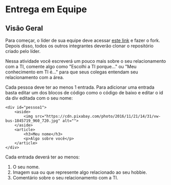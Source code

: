 # Entrega em Equipe

## Visão Geral

Para começar, o líder de sua equipe deve acessar [este link](https://gitlab.com/kenzie-academy-brasil/se/fe/gitlab-group-assessment-basic) e fazer o fork. Depois disso, todos os outros integrantes deverão clonar o repositório criado pelo líder.

Nessa atividade você escreverá um pouco mais sobre o seu relacionamento com a TI, comente algo como "Escolhi a TI porque..." ou "Meu conhecimento em TI é..." para que seus colegas entendam seu relacionamento com a área.

Cada pessoa deve ter ao menos 1 entrada. Para adicionar uma entrada basta editar um dos blocos de código como o código de baixo e editar o id da div editada com o seu nome:

```
<div id="pessoa1">
    <aside>
        <img src="https://cdn.pixabay.com/photo/2016/11/21/14/31/vw-bus-1845719_960_720.jpg" alt="">
    </aside>
    <article>
        <h3>Meu nome</h3>
        <p>Algo sobre você</p>
    </article>
</div>
```

Cada entrada deverá ter ao menos:
1. O seu nome.
2. Imagem sua ou que represente algo relacionado ao seu hobbie.
3. Comentário sobre o seu relacionamento com a TI.
